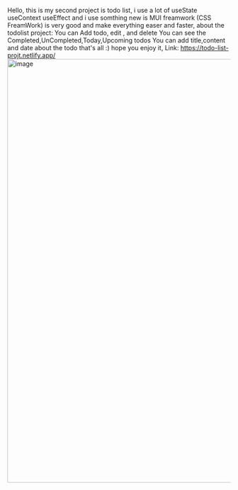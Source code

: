 Hello,
this is my second project is todo list, i use a lot of useState useContext useEffect and i use somthing new is MUI freamwork (CSS FreamWork) is very good and make everything easer and faster,
about the todolist project:
You can Add todo, edit , and delete 
You can see the Completed,UnCompleted,Today,Upcoming todos
You can add title,content and date about the todo
that's all :) hope you enjoy it,
Link: https://todo-list-projt.netlify.app/
<img width="1910" height="957" alt="image" src="https://github.com/user-attachments/assets/841e5705-03bc-4def-a610-33d3b1d75803" />
